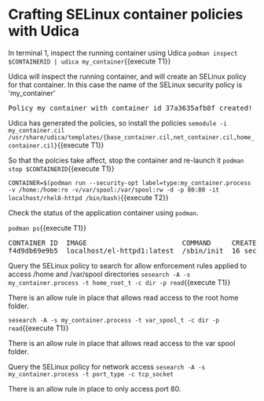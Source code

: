 # Crafting SELinux container policies with Udica

In terminal 1, inspect the running container using Udica
`podman inspect $CONTAINERID | udica my_container`{{execute T1}}

Udica will inspect the running container, and will create an SELinux policy for that container. In this case the name of the SELinux security policy is 'my_container'
<pre class="file">
Policy my_container with container id 37a3635afb8f created!
</pre>

Udica has generated the policies, so install the policies 
`semodule -i my_container.cil /usr/share/udica/templates/{base_container.cil,net_container.cil,home_container.cil}`{{execute T1}}

So that the polcies take affect, stop the container and re-launch it
`podman stop $CONTAINERID`{{execute T1}}

`CONTAINER=$(podman run --security-opt label=type:my_container.process -v /home:/home:ro -v/var/spool:/var/spool:rw -d -p 80:80 -it localhost/rhel8-httpd /bin/bash)`{{execute T2}}

Check the status of the application container using `podman`.  

`podman ps`{{execute T1}}

<pre class="file">
CONTAINER ID  IMAGE                       COMMAND     CREATED         STATUS             PORTS               NAMES
f4d9db69e9b5  localhost/el-httpd1:latest  /sbin/init  16 seconds ago  Up 16 seconds ago  0.0.0.0:80->80/tcp  relaxed_wilson
</pre>

Query the SELinux policy to search for allow enforcement rules applied to access /home and /var/spool directories 
`sesearch -A -s my_container.process -t home_root_t -c dir -p read`{{execute T1}}

There is an allow rule in place that allows read access to the root home folder.

`sesearch -A -s my_container.process -t var_spool_t -c dir -p read`{{execute T1}}

There is an allow rule in place that allows read access to the var spool folder.

Query the SELinux policy for network access 
`sesearch -A -s my_container.process -t port_type -c tcp_socket`

There is an allow rule in place to only access port 80.
